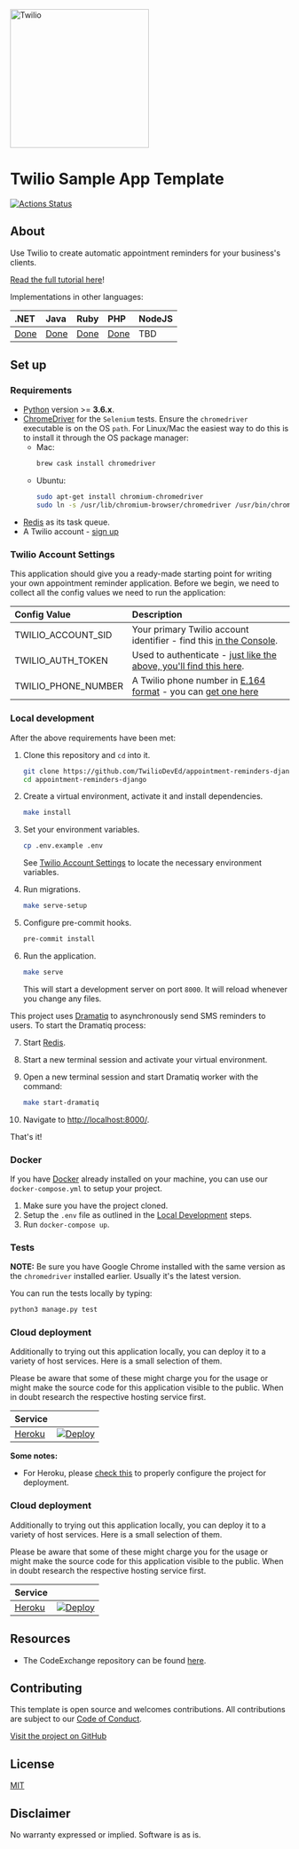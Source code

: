 <a  href="https://www.twilio.com">
<img  src="https://static0.twilio.com/marketing/bundles/marketing/img/logos/wordmark-red.svg"  alt="Twilio"  width="250"  />
</a>
 
# Twilio Sample App Template

[![Actions Status](https://github.com/TwilioDevEd/appointment-reminders-django/workflows/Django%20CI/badge.svg)](https://github.com/TwilioDevEd/appointment-reminders-django/actions)

## About

Use Twilio to create automatic appointment reminders for your business's clients.

[Read the full tutorial here](https://www.twilio.com/docs/tutorials/walkthrough/appointment-reminders/python/django)!

Implementations in other languages:

| .NET | Java | Ruby | PHP | NodeJS                                                        |
| :--- | :--- | :--- | :-- | :------------------------------------------------------------ |
| [Done](https://github.com/TwilioDevEd/appointment-reminders-csharp)  | [Done](https://github.com/TwilioDevEd/appointment-reminders-java)  | [Done](https://github.com/TwilioDevEd/appointment-reminders-rails)  | [Done](https://github.com/TwilioDevEd/appointment-reminders-laravel) | TBD |

## Set up

### Requirements

- [Python](https://www.python.org/downloads) version >= **3.6.x**.
- [ChromeDriver](https://chromedriver.chromium.org/) for the `Selenium` tests. Ensure the `chromedriver` executable is on the OS `path`. For Linux/Mac the easiest way to do this is to install it through the OS package manager:
  - Mac:
    ```bash
    brew cask install chromedriver
    ```
  - Ubuntu:
    ```bash
    sudo apt-get install chromium-chromedriver
    sudo ln -s /usr/lib/chromium-browser/chromedriver /usr/bin/chromedriver
    ```
- [Redis](http://redis.io/) as its task queue.
- A Twilio account - [sign up](https://www.twilio.com/try-twilio)

### Twilio Account Settings

This application should give you a ready-made starting point for writing your
own appointment reminder application. Before we begin, we need to collect
all the config values we need to run the application:

| Config Value | Description                                                                                                                                                  |
| :---------------- | :----------------------------------------------------------------------------------------------------------------------------------------------------------- |
| TWILIO_ACCOUNT_SID  | Your primary Twilio account identifier - find this [in the Console](https://www.twilio.com/console).                                                         |
| TWILIO_AUTH_TOKEN   | Used to authenticate - [just like the above, you'll find this here](https://www.twilio.com/console).                                                         |
| TWILIO_PHONE_NUMBER | A Twilio phone number in [E.164 format](https://en.wikipedia.org/wiki/E.164) - you can [get one here](https://www.twilio.com/console/phone-numbers/incoming) |

### Local development

After the above requirements have been met:

1. Clone this repository and `cd` into it.

   ```bash
   git clone https://github.com/TwilioDevEd/appointment-reminders-django.git
   cd appointment-reminders-django
   ```

2. Create a virtual environment, activate it and install dependencies.

   ```bash
   make install
   ```

3. Set your environment variables.

   ```bash
   cp .env.example .env
   ```

   See [Twilio Account Settings](#twilio-account-settings) to locate the necessary environment variables.

4. Run migrations.
   ```bash
   make serve-setup
   ```

5. Configure pre-commit hooks.

   ```bash
   pre-commit install
   ```

6. Run the application.

   ```bash
   make serve
   ```

   This will start a development server on port `8000`. It will reload whenever you change any files.

This project uses [Dramatiq](https://dramatiq.io) to asynchronously send SMS reminders to users. To start the Dramatiq process:

7. Start [Redis](http://redis.io/).
8. Start a new terminal session and activate your virtual environment.
9. Open a new terminal session and start Dramatiq worker with the command:
   ```bash
   make start-dramatiq
   ```

10. Navigate to [http://localhost:8000/](http://localhost:8000/).

That's it!

### Docker

If you have [Docker](https://www.docker.com/) already installed on your machine, you can use our `docker-compose.yml` to setup your project.

1. Make sure you have the project cloned.
2. Setup the `.env` file as outlined in the [Local Development](#local-development) steps.
3. Run `docker-compose up`.


### Tests

**NOTE:** Be sure you have Google Chrome installed with the same version as the `chromedriver` installed earlier. Usually it's the latest version. 

You can run the tests locally by typing:

```bash
python3 manage.py test
```

### Cloud deployment

Additionally to trying out this application locally, you can deploy it to a variety of host services. Here is a small selection of them.

Please be aware that some of these might charge you for the usage or might make the source code for this application visible to the public. When in doubt research the respective hosting service first.

| Service                           |                                                                                                                                                                |
| :-------------------------------- | :------------------------------------------------------------------------------------------------------------------------------------------------------------- |
| [Heroku](https://www.heroku.com/) | [![Deploy](https://www.herokucdn.com/deploy/button.svg)](https://heroku.com/deploy?template=https://github.com/TwilioDevEd/sample-template-django/tree/master) |

**Some notes:**

- For Heroku, please [check this](https://devcenter.heroku.com/articles/django-app-configuration) to properly configure the project for deployment.

### Cloud deployment

Additionally to trying out this application locally, you can deploy it to a variety of host services. Here is a small selection of them.

Please be aware that some of these might charge you for the usage or might make the source code for this application visible to the public. When in doubt research the respective hosting service first.

| Service                           |                                                                                                                                                                                                                           |
| :-------------------------------- | :------------------------------------------------------------------------------------------------------------------------------------------------------------------------------------------------------------------------ |
| [Heroku](https://www.heroku.com/) | [![Deploy](https://www.herokucdn.com/deploy/button.svg)](https://heroku.com/deploy)                                                                                                                                       |

## Resources

- The CodeExchange repository can be found [here](https://github.com/twilio-labs/code-exchange/).

## Contributing

This template is open source and welcomes contributions. All contributions are subject to our [Code of Conduct](https://github.com/twilio-labs/.github/blob/master/CODE_OF_CONDUCT.md).

[Visit the project on GitHub](https://github.com/twilio-labs/sample-template-nodejs)

## License

[MIT](http://www.opensource.org/licenses/mit-license.html)

## Disclaimer

No warranty expressed or implied. Software is as is.

[twilio]: https://www.twilio.com
